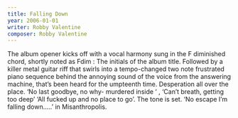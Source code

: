 ```yaml
---
title: Falling Down
year: 2006-01-01
writer: Robby Valentine
composer: Robby Valentine
---
```


The album opener kicks off with a vocal harmony sung in the F diminished chord, shortly noted as Fdim : The initials of the album title.
Followed by a killer metal guitar riff that swirls into a tempo-changed two note frustrated piano sequence behind the annoying sound of the voice from the answering machine, that’s been heard for the umpteenth time.
Desperation all over the place. ‘No last goodbye, no why- murdered inside ‘ , ‘Can’t breath, getting too deep’
‘All fucked up and no place to go’. The tone is set. ‘No escape I’m falling down…..’ in Misanthropolis.